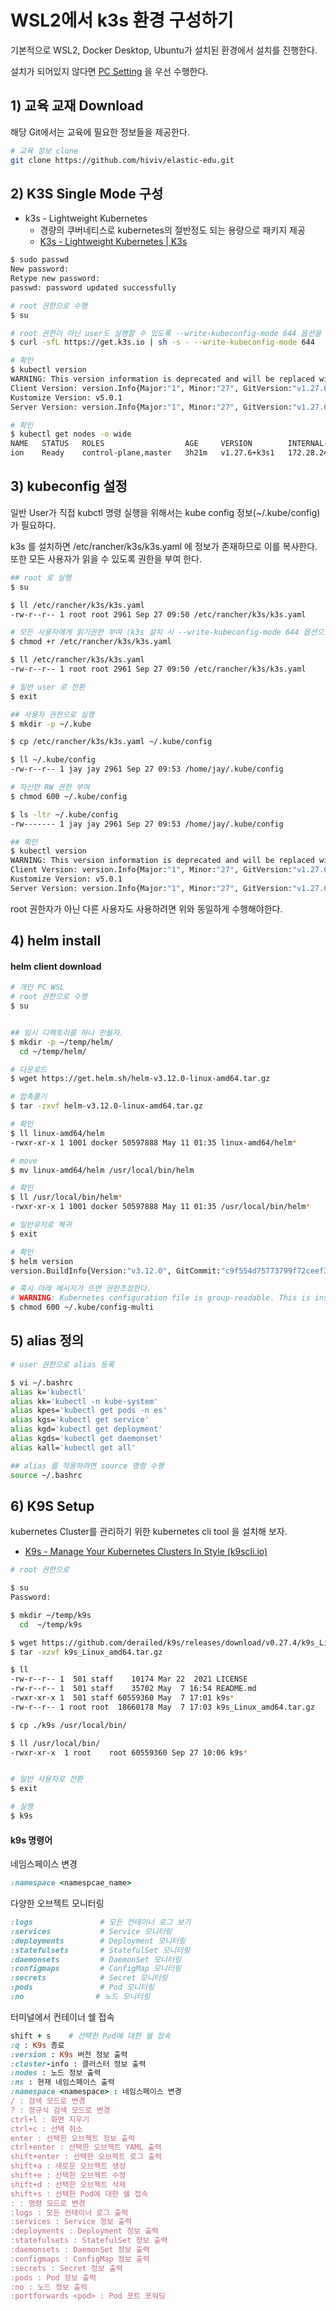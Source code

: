 # WSL2에서 k3s 환경 구성하기



기본적으로 WSL2, Docker Desktop, Ubuntu가 설치된 환경에서 설치를 진행한다.

설치가 되어있지 않다면 <u>[PC Setting](./01-PC-setting.md)</u> 을 우선 수행한다.



## 1) 교육 교재 Download

해당 Git에서는 교육에 필요한 정보들을 제공한다.

```bash
# 교육 정보 clone
git clone https://github.com/hiviv/elastic-edu.git
```



## 2) K3S Single Mode 구성

* k3s - Lightweight Kubernetes
  * 경량의 쿠버네티스로 kubernetes의 절반정도 되는 용량으로 패키지 제공
  * [K3s - Lightweight Kubernetes | K3s](https://docs.k3s.io/kr/)



```bash
$ sudo passwd
New password:
Retype new password:
passwd: password updated successfully

# root 권한으로 수행
$ su

# root 권한이 아닌 user도 실행할 수 있도록 --write-kubeconfig-mode 644 옵션을 추가
$ curl -sfL https://get.k3s.io | sh -s - --write-kubeconfig-mode 644

# 확인
$ kubectl version
WARNING: This version information is deprecated and will be replaced with the output from kubectl version --short.  Use --output=yaml|json to get the full version.
Client Version: version.Info{Major:"1", Minor:"27", GitVersion:"v1.27.6+k3s1", GitCommit:"bd04941a294793ec92e8703d5e5da14107902e88", GitTreeState:"clean", BuildDate:"2023-09-20T23:05:58Z", GoVersion:"go1.20.8", Compiler:"gc", Platform:"linux/amd64"}
Kustomize Version: v5.0.1
Server Version: version.Info{Major:"1", Minor:"27", GitVersion:"v1.27.6+k3s1", GitCommit:"bd04941a294793ec92e8703d5e5da14107902e88", GitTreeState:"clean", BuildDate:"2023-09-20T23:05:58Z", GoVersion:"go1.20.8", Compiler:"gc", Platform:"linux/amd64"}

# 확인
$ kubectl get nodes -o wide
NAME   STATUS   ROLES                  AGE     VERSION        INTERNAL-IP      EXTERNAL-IP   OS-IMAGE             KERNEL-VERSION                      CONTAINER-RUNTIME
ion    Ready    control-plane,master   3h21m   v1.27.6+k3s1   172.28.245.240   <none>        Ubuntu 22.04.2 LTS   5.15.90.1-microsoft-standard-WSL2   containerd://1.7.6-k3s1.27

```



## 3) kubeconfig 설정

일반 User가 직접 kubctl 명령 실행을 위해서는 kube config 정보(~/.kube/config) 가 필요하다.

k3s 를 설치하면 /etc/rancher/k3s/k3s.yaml 에 정보가 존재하므로 이를 복사한다. 또한 모든 사용자가 읽을 수 있도록 권한을 부여 한다.

```sh
## root 로 실행
$ su

$ ll /etc/rancher/k3s/k3s.yaml
-rw-r--r-- 1 root root 2961 Sep 27 09:50 /etc/rancher/k3s/k3s.yaml

# 모든 사용자에게 읽기권한 부여 (k3s 설치 시 --write-kubeconfig-mode 644 옵션으로 설치한 경우 이미 권한이 부여되어있음)
$ chmod +r /etc/rancher/k3s/k3s.yaml

$ ll /etc/rancher/k3s/k3s.yaml
-rw-r--r-- 1 root root 2961 Sep 27 09:50 /etc/rancher/k3s/k3s.yaml

# 일반 user 로 전환
$ exit

## 사용자 권한으로 실행
$ mkdir -p ~/.kube

$ cp /etc/rancher/k3s/k3s.yaml ~/.kube/config

$ ll ~/.kube/config
-rw-r--r-- 1 jay jay 2961 Sep 27 09:53 /home/jay/.kube/config

# 자신만 RW 권한 부여
$ chmod 600 ~/.kube/config

$ ls -ltr ~/.kube/config
-rw------- 1 jay jay 2961 Sep 27 09:53 /home/jay/.kube/config

## 확인
$ kubectl version
WARNING: This version information is deprecated and will be replaced with the output from kubectl version --short.  Use --output=yaml|json to get the full version.
Client Version: version.Info{Major:"1", Minor:"27", GitVersion:"v1.27.6+k3s1", GitCommit:"bd04941a294793ec92e8703d5e5da14107902e88", GitTreeState:"clean", BuildDate:"2023-09-20T23:05:58Z", GoVersion:"go1.20.8", Compiler:"gc", Platform:"linux/amd64"}
Kustomize Version: v5.0.1
Server Version: version.Info{Major:"1", Minor:"27", GitVersion:"v1.27.6+k3s1", GitCommit:"bd04941a294793ec92e8703d5e5da14107902e88", GitTreeState:"clean", BuildDate:"2023-09-20T23:05:58Z", GoVersion:"go1.20.8", Compiler:"gc", Platform:"linux/amd64"}

```

root 권한자가 아닌 다른 사용자도 사용하려면 위와 동일하게 수행해야한다.



## 4) helm install

#### helm client download

```sh
# 개인 PC WSL
# root 권한으로 수행
$ su


## 임시 디렉토리를 하나 만들자.
$ mkdir -p ~/temp/helm/
  cd ~/temp/helm/

# 다운로드
$ wget https://get.helm.sh/helm-v3.12.0-linux-amd64.tar.gz

# 압축풀기
$ tar -zxvf helm-v3.12.0-linux-amd64.tar.gz

# 확인
$ ll linux-amd64/helm
-rwxr-xr-x 1 1001 docker 50597888 May 11 01:35 linux-amd64/helm*

# move
$ mv linux-amd64/helm /usr/local/bin/helm

# 확인
$ ll /usr/local/bin/helm*
-rwxr-xr-x 1 1001 docker 50597888 May 11 01:35 /usr/local/bin/helm*

# 일반유저로 복귀
$ exit

# 확인
$ helm version
version.BuildInfo{Version:"v3.12.0", GitCommit:"c9f554d75773799f72ceef38c51210f1842a1dea", GitTreeState:"clean", GoVersion:"go1.20.3"}

# 혹시 아래 메시지가 뜨면 권한조정한다.
# WARNING: Kubernetes configuration file is group-readable. This is insecure.
$ chmod 600 ~/.kube/config-multi

```



## 5) alias 정의

```sh
# user 권한으로 alias 등록

$ vi ~/.bashrc
alias k='kubectl'
alias kk='kubectl -n kube-system'
alias kpes='kubectl get pods -n es'
alias kgs='kubectl get service'
alias kgd='kubectl get deployment'
alias kgds='kubectl get daemonset'
alias kall='kubectl get all'

## alias 를 적용하려면 source 명령 수행
source ~/.bashrc

```



## 6) K9S Setup

kubernetes Cluster를 관리하기 위한 kubernetes cli tool 을 설치해 보자.

* [K9s - Manage Your Kubernetes Clusters In Style (k9scli.io)](https://k9scli.io/)

```sh
# root 권한으로

$ su
Password:

$ mkdir ~/temp/k9s
  cd  ~/temp/k9s

$ wget https://github.com/derailed/k9s/releases/download/v0.27.4/k9s_Linux_amd64.tar.gz
$ tar -xzvf k9s_Linux_amd64.tar.gz

$ ll
-rw-r--r-- 1  501 staff    10174 Mar 22  2021 LICENSE
-rw-r--r-- 1  501 staff    35702 May  7 16:54 README.md
-rwxr-xr-x 1  501 staff 60559360 May  7 17:01 k9s*
-rw-r--r-- 1 root root  18660178 May  7 17:03 k9s_Linux_amd64.tar.gz

$ cp ./k9s /usr/local/bin/

$ ll /usr/local/bin/
-rwxr-xr-x  1 root    root 60559360 Sep 27 10:06 k9s*


# 일반 사용자로 전환
$ exit 

# 실행
$ k9s

```



#### k9s 명령어

네임스페이스 변경

```ruby
:namespace <namespcae_name>
```

다양한 오브젝트 모니터링

```ruby
:logs               # 모든 컨테이너 로그 보기
:services           # Service 모니터링
:deployments        # Deployment 모니터링
:statefulsets       # StatefulSet 모니터링
:daemonsets         # DaemonSet 모니터링
:configmaps         # ConfigMap 모니터링
:secrets            # Secret 모니터링
:pods               # Pod 모니터링
:no                # 노드 모니터링
```

터미널에서 컨테이너 쉘 접속

```ruby
shift + s    # 선택한 Pod에 대한 쉘 접속
:q : K9s 종료
:version : K9s 버전 정보 출력
:cluster-info : 클러스터 정보 출력
:nodes : 노드 정보 출력
:ns : 현재 네임스페이스 출력
:namespace <namespace> : 네임스페이스 변경
/ : 검색 모드로 변경
? : 정규식 검색 모드로 변경
ctrl+l : 화면 지우기
ctrl+c : 선택 취소
enter : 선택한 오브젝트 정보 출력
ctrl+enter : 선택한 오브젝트 YAML 출력
shift+enter : 선택한 오브젝트 로그 출력
shift+a : 새로운 오브젝트 생성
shift+e : 선택한 오브젝트 수정
shift+d : 선택한 오브젝트 삭제
shift+s : 선택한 Pod에 대한 쉘 접속
: : 명령 모드로 변경
:logs : 모든 컨테이너 로그 출력
:services : Service 정보 출력
:deployments : Deployment 정보 출력
:statefulsets : StatefulSet 정보 출력
:daemonsets : DaemonSet 정보 출력
:configmaps : ConfigMap 정보 출력
:secrets : Secret 정보 출력
:pods : Pod 정보 출력
:no : 노드 정보 출력
:portforwards <pod> : Pod 포트 포워딩
```




